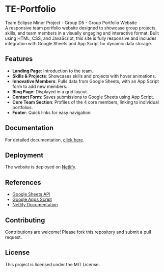# TE-Portfolio
 Team Eclipse Minor Project - Group D5 - Group Portfolio Website
<br>
A responsive team portfolio website designed to showcase group projects, skills, and team members in a visually engaging and interactive format. Built using HTML, CSS, and JavaScript, this site is fully responsive and includes integration with Google Sheets and App Script for dynamic data storage.

## Features

- **Landing Page**: Introduction to the team.
- **Skills & Projects**: Showcases skills and projects with hover animations.
- **Innovative Members**: Pulls data from Google Sheets, with an App Script form to add new members.
- **Blog Page**: Displayed in a grid layout.
- **Contact Form**: Saves submissions to Google Sheets using App Script.
- **Core Team Section**: Profiles of the 4 core members, linking to individual portfolios.
- **Footer**: Quick links for easy navigation.

## Documentation
For detailed documentation, [click here](DOCUMENTATION_LINK).

## Deployment
The website is deployed on [Netlify](https://www.netlify.com).

## References

- [Google Sheets API](https://developers.google.com/sheets/api)
- [Google Apps Script](https://developers.google.com/apps-script)
- [Netlify Documentation](https://docs.netlify.com)

## Contributing

Contributions are welcome! Please fork this repository and submit a pull request.

## License

This project is licensed under the MIT License.
